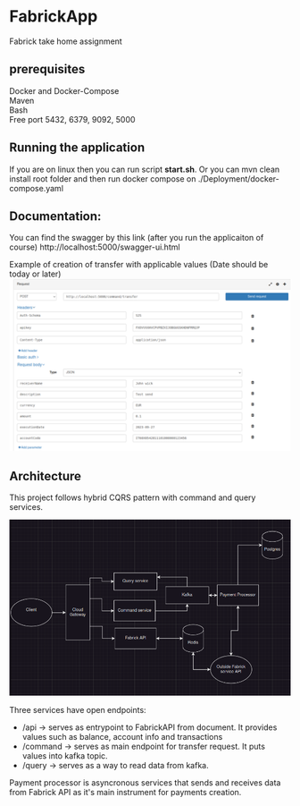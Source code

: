 # FabrickApp
Fabrick take home assignment

## prerequisites
Docker and Docker-Compose\
Maven\
Bash\
Free port 5432, 6379, 9092, 5000

## Running the application
If you are on linux then you can run script **start.sh**.
Or you can mvn clean install root folder and then run docker compose on ./Deployment/docker-compose.yaml

## Documentation:
You can find the swagger by this link (after you run the applicaiton of course)
http://localhost:5000/swagger-ui.html

Example of creation of transfer with applicable values (Date should be today or later) 
![Transfer example](./Deployment/transfer.png)

## Architecture

This project follows hybrid CQRS pattern with command and query services.

![Architechture](./Deployment/arch.png)

Three services have open endpoints:
- /api -> serves as entrypoint to FabrickAPI from document. It provides values such as balance, account info and transactions
- /command -> serves as main endpoint for transfer request. It puts values into kafka topic.
- /query -> serves as a way to read data from kafka.

Payment processor is asyncronous services that sends and receives data from Fabrick API as it's main instrument for payments creation.
